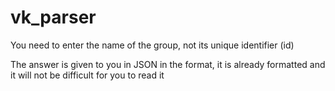# vk_parser

You need to enter the name of the group, not its unique identifier (id)

The answer is given to you in JSON in the format, it is already formatted and it will not be difficult for you to read it
